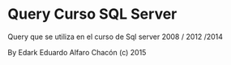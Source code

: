 # Query Curso SQL Server
Query que se utiliza en el curso de Sql server 2008 / 2012 /2014



By Edark
Eduardo Alfaro Chacón (c)
2015
